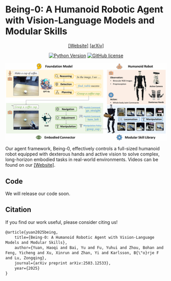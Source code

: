 # Being-0: A Humanoid Robotic Agent with Vision-Language Models and Modular Skills

<div align="center">

[[Website]](https://beingbeyond.github.io/Being-0)
[[arXiv]](https://arxiv.org/abs/2503.12533)

[![Python Version](https://img.shields.io/badge/Python-3.10-blue.svg)]()
[![GitHub license](https://img.shields.io/badge/MIT-blue)]()

![](docs/images/being0-intro.png)

</div>

Our agent framework, Being-0, effectively controls a full-sized humanoid robot equipped with dexterous hands and active vision to solve complex, long-horizon embodied tasks in real-world environments. Videos can be found on our [[Website]](https://beingbeyond.github.io/Being-0).


## Code
We will release our code soon.

## Citation
If you find our work useful, please consider citing us!
```
@article{yuan2025being,
    title={Being-0: A Humanoid Robotic Agent with Vision-Language Models and Modular Skills},
    author={Yuan, Haoqi and Bai, Yu and Fu, Yuhui and Zhou, Bohan and Feng, Yicheng and Xu, Xinrun and Zhan, Yi and Karlsson, B{\"o}rje F and Lu, Zongqing},
    journal={arXiv preprint arXiv:2503.12533},
    year={2025}
}
```
